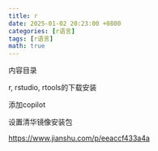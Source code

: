 ```yaml
---
title: r
date: 2025-01-02 20:23:00 +0800
categories: [r语言]
tags: [r语言]
math: true
---
```


内容目录

r, rstudio, rtools的下载安装

添加copilot

设置清华镜像安装包

https://www.jianshu.com/p/eeaccf433a4a
